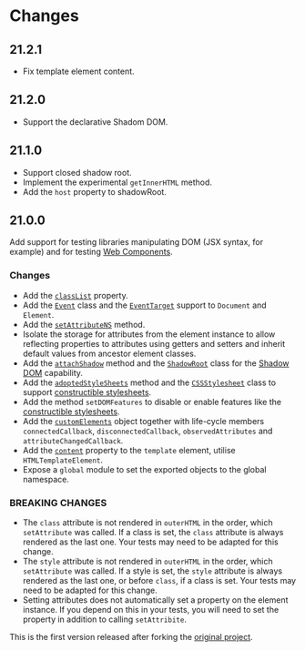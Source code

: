 # Changes

## 21.2.1

* Fix template element content.

## 21.2.0

* Support the declarative Shadom DOM.

## 21.1.0

* Support closed shadow root.
* Implement the experimental `getInnerHTML` method.
* Add the `host` property to shadowRoot.

## 21.0.0

Add support for testing libraries manipulating DOM (JSX syntax, for example) and for testing [Web Components].

### Changes

* Add the [`classList`] property.
* Add the [`Event`] class and the [`EventTarget`] support to `Document` and `Element`.
* Add the [`setAttributeNS`] method.
* Isolate the storage for attributes from the element instance to allow reflecting properties to attributes using getters and setters and inherit default values from ancestor element classes.
* Add the [`attachShadow`] method and the [`ShadowRoot`] class for the [Shadow DOM] capability.
* Add the [`adoptedStyleSheets`] method and the [`CSSStylesheet`] class to support [constructible stylesheets].
* Add the method `setDOMFeatures` to disable or enable features like the [constructible stylesheets].
* Add the [`customElements`] object together with life-cycle members `connectedCallback`, `disconnectedCallback`, `observedAttributes` and `attributeChangedCallback`.
* Add the [`content`] property to the `template` element, utilise `HTMLTemplateElement`.
* Expose a `global` module to set the exported objects to the global namespace.

### BREAKING CHANGES

* The `class` attribute is not rendered in `outerHTML` in the order, which `setAttribute` was called. If a class is set, the `class` attribute is always rendered as the last one. Your tests may need to be adapted for this change.
* The `style` attribute is not rendered in `outerHTML` in the order, which `setAttribute` was called. If a style is set, the `style` attribute is always rendered as the last one, or before `class`, if a class is set. Your tests may need to be adapted for this change.
* Setting attributes does not automatically set a property on the element instance. If you depend on this in your tests, you will need to set the property in addition to calling `setAttribite`.

This is the first version released after forking the [original project].

[original project]: https://github.com/litejs/dom-lite
[Web Components]: https://developer.mozilla.org/en-US/docs/Web/Web_Components
[`classList`]: https://developer.mozilla.org/en-US/docs/Web/API/Element/classList
[`Event`]: https://developer.mozilla.org/en-US/docs/Web/API/Event/Event
[`EventTarget`]: https://developer.mozilla.org/en-US/docs/Web/API/EventTarget
[`customElements`]: https://developer.mozilla.org/en-US/docs/Web/API/Window/customElements
[`setAttributeNS`]: https://developer.mozilla.org/en-US/docs/Web/API/Element/setAttributeNS
[`attachShadow`]: https://developer.mozilla.org/en-US/docs/Web/API/Element/attachShadow
[`ShadowRoot`]: https://developer.mozilla.org/en-US/docs/Web/API/ShadowRoot
[Shadow DOM]: https://developer.mozilla.org/en-US/docs/Web/Web_Components/Using_shadow_DOM
[`content`]: https://developer.mozilla.org/en-US/docs/Web/API/HTMLTemplateElement/content
[`adoptedStyleSheets`]: https://wicg.github.io/construct-stylesheets/#using-constructed-stylesheets
[`CSSStylesheet`]: https://developer.mozilla.org/en-US/docs/Web/API/CSSStyleSheet
[constructible stylesheets]: https://wicg.github.io/construct-stylesheets/
